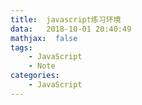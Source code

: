 ```yaml
---
title:  javascript练习环境
data:   2018-10-01 20:40:49
mathjax:  false
tags:
    - JavaScript
    - Note
categories:
    - JavaScript
---
```


